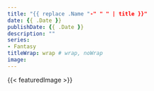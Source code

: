 ```yaml
---
title: "{{ replace .Name "-" " " | title }}"
date: {{ .Date }}
publishDate: {{ .Date }}
description: ""
series:
- Fantasy
titleWrap: wrap # wrap, noWrap
image: 
---
```

{{< featuredImage >}}